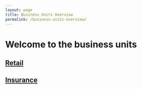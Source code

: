 ```yaml
---
layout: page
title: Business Units Overview
permalink: /business-units-overview/
---
```


# Welcome to the business units

## [Retail](../_docs/business-units/retail/retail-overview.md/)
## [Insurance](../_docs/business-units/insurance/insurance-overview.md/)

